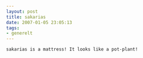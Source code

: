 ```yaml
---
layout: post
title: sakarias
date: 2007-01-05 23:05:13
tags: 
- generelt
---
```

	sakarias is a mattress! It looks like a pot-plant!
